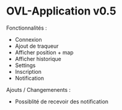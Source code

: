 # OVL-Application v0.5
 
Fonctionnalités :
- Connexion
- Ajout de traqueur
- Afficher position + map
- Afficher historique
- Settings
- Inscription
- Notification

Ajouts / Changemenents :

+ Possiblité de recevoir des notification

